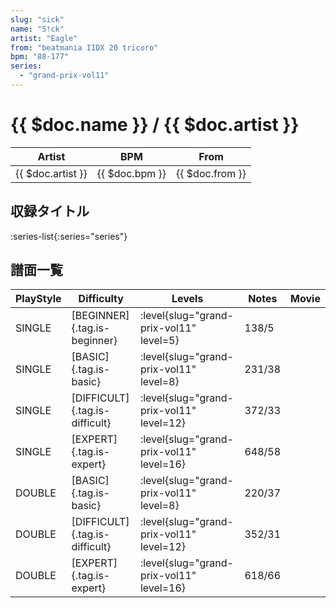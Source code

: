 ```yaml
---
slug: "sick"
name: "S!ck"
artist: "Eagle"
from: "beatmania IIDX 20 tricoro"
bpm: "88-177"
series:
  - "grand-prix-vol11"
---
```


# {{ $doc.name }} / {{ $doc.artist }}

|Artist|BPM|From|
|------|---|----|
|{{ $doc.artist }}|{{ $doc.bpm }}|{{ $doc.from }}|

## 収録タイトル

:series-list{:series="series"}

## 譜面一覧

|PlayStyle|Difficulty|Levels|Notes|Movie|
|---------|----------|------|-----|-----|
|SINGLE|[BEGINNER]{.tag.is-beginner}|<div class="field is-grouped is-grouped-multiline"> :level{slug="grand-prix-vol11" level=5}</div>|138/5||
|SINGLE|[BASIC]{.tag.is-basic}|<div class="field is-grouped is-grouped-multiline"> :level{slug="grand-prix-vol11" level=8}</div>|231/38||
|SINGLE|[DIFFICULT]{.tag.is-difficult}|<div class="field is-grouped is-grouped-multiline"> :level{slug="grand-prix-vol11" level=12}</div>|372/33||
|SINGLE|[EXPERT]{.tag.is-expert}|<div class="field is-grouped is-grouped-multiline"> :level{slug="grand-prix-vol11" level=16}</div>|648/58||
|DOUBLE|[BASIC]{.tag.is-basic}|<div class="field is-grouped is-grouped-multiline"> :level{slug="grand-prix-vol11" level=8}</div>|220/37||
|DOUBLE|[DIFFICULT]{.tag.is-difficult}|<div class="field is-grouped is-grouped-multiline"> :level{slug="grand-prix-vol11" level=12}</div>|352/31||
|DOUBLE|[EXPERT]{.tag.is-expert}|<div class="field is-grouped is-grouped-multiline"> :level{slug="grand-prix-vol11" level=16}</div>|618/66||
